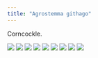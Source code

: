 ```yaml
---
title: "Agrostemma githago"
---
```


Corncockle.

<!-- Add images to <div class="fotorama"></div> -->
<div class="fotorama" data-nav="thumbs" data-thumbwidth="85" data-thumbheight="64">
  <a href="https://res.cloudinary.com/gardenwild/image/upload/v1616536802/agrostemma-githago-sepal-141205.jpg">
    <img src="https://res.cloudinary.com/gardenwild/image/upload/w_85,ar_1.77,c_thumb,g_auto/v1616536802/agrostemma-githago-sepal-141205.jpg"></a>
  <a href="https://res.cloudinary.com/gardenwild/image/upload/v1616537378/agrostemma-githago-flower-050612.jpg">
    <img src="https://res.cloudinary.com/gardenwild/image/upload/w_85,ar_1.77,c_thumb,g_auto/v1616537378/agrostemma-githago-flower-050612.jpg"></a>
  <a href="https://res.cloudinary.com/gardenwild/image/upload/v1616537087/agrostemma-githago-fruit-180710.jpg">
    <img src="https://res.cloudinary.com/gardenwild/image/upload/w_85,ar_1.77,c_thumb,g_auto/v1616537087/agrostemma-githago-fruit-180710.jpg"></a>
  <a href="https://res.cloudinary.com/gardenwild/image/upload/v1616450818/agrostemma-githago-plan-190616.jpg">
    <img src="https://res.cloudinary.com/gardenwild/image/upload/w_85,ar_1.77,c_thumb,g_auto/v1616450818/agrostemma-githago-plan-190616.jpg"></a>
  <a href="https://res.cloudinary.com/gardenwild/image/upload/v1616358852/agrostemma-githago-stalks-cloud-200525.jpg">
    <img src="https://res.cloudinary.com/gardenwild/image/upload/w_85,ar_1.77,c_thumb,g_auto/v1616358852/agrostemma-githago-stalks-cloud-200525.jpg"></a>
  <a href="https://res.cloudinary.com/gardenwild/image/upload/v1616271452/agrostemma-githago-flower-stalks-170613.jpg">
    <img src="https://res.cloudinary.com/gardenwild/image/upload/w_85,ar_1.77,c_thumb,g_auto/v1616271452/agrostemma-githago-flower-stalks-170613.jpg"></a>
  <a href="https://res.cloudinary.com/gardenwild/image/upload/v1616251315/agrostemma-githago-fruits-171015.jpg">
    <img src="https://res.cloudinary.com/gardenwild/image/upload/w_85,ar_1.77,c_thumb,g_auto/v1616251315/agrostemma-githago-fruits-171015.jpg"></a>
  <a href="https://res.cloudinary.com/gardenwild/image/upload/v1616236464/agrostemma-githago-field-200529.jpg">
    <img src="https://res.cloudinary.com/gardenwild/image/upload/w_85,ar_1.77,c_thumb,g_auto/v1616236464/agrostemma-githago-field-200529.jpg"></a>
  <a href="https://res.cloudinary.com/gardenwild/image/upload/v1616190175/agrostemma-githago-flower-100619.jpg">
    <img src="https://res.cloudinary.com/gardenwild/image/upload/w_85,ar_1.77,c_thumb,g_auto/v1616190175/agrostemma-githago-flower-100619.jpg"></a>
<div>
